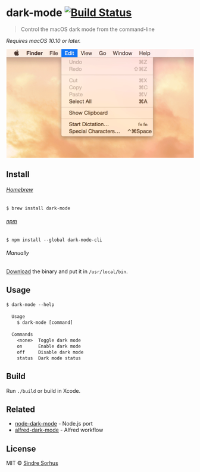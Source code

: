 # dark-mode [![Build Status](https://travis-ci.org/sindresorhus/dark-mode.svg?branch=master)](https://travis-ci.org/sindresorhus/dark-mode)

> Control the macOS dark mode from the command-line

*Requires macOS 10.10 or later.*

<img src="screenshot.gif" width="509">


## Install

###### [Homebrew](http://brew.sh)

```
$ brew install dark-mode
```

###### [npm](https://github.com/sindresorhus/dark-mode-cli)

```
$ npm install --global dark-mode-cli
```

###### Manually

[Download](https://github.com/sindresorhus/dark-mode/releases/latest) the binary and put it in `/usr/local/bin`.


## Usage

```
$ dark-mode --help

  Usage
    $ dark-mode [command]

  Commands
    <none>  Toggle dark mode
    on      Enable dark mode
    off     Disable dark mode
    status  Dark mode status
```


## Build

Run `./build` or build in Xcode.


## Related

- [node-dark-mode](https://github.com/sindresorhus/node-dark-mode) - Node.js port
- [alfred-dark-mode](https://github.com/sindresorhus/alfred-dark-mode) - Alfred workflow


## License

MIT © [Sindre Sorhus](https://sindresorhus.com)
